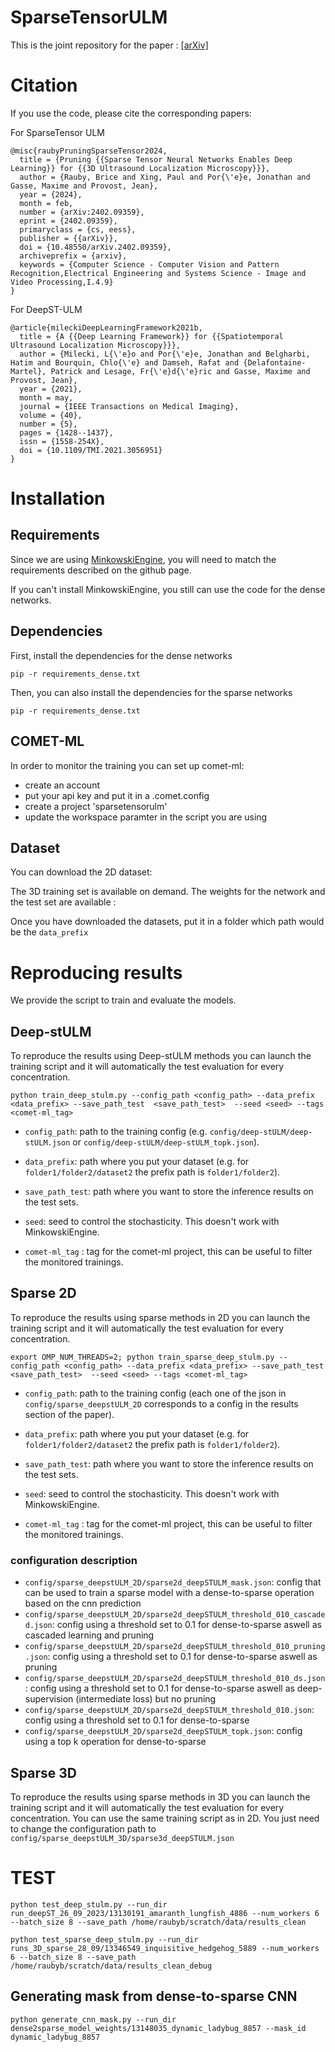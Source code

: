 # SparseTensorULM
This is the joint repository for the paper : [[arXiv]](https://arxiv.org/abs/2402.09359)

# Citation
If you use the code, please cite the corresponding papers:

For SparseTensor ULM
```
@misc{raubyPruningSparseTensor2024,
  title = {Pruning {{Sparse Tensor Neural Networks Enables Deep Learning}} for {{3D Ultrasound Localization Microscopy}}},
  author = {Rauby, Brice and Xing, Paul and Por{\'e}e, Jonathan and Gasse, Maxime and Provost, Jean},
  year = {2024},
  month = feb,
  number = {arXiv:2402.09359},
  eprint = {2402.09359},
  primaryclass = {cs, eess},
  publisher = {{arXiv}},
  doi = {10.48550/arXiv.2402.09359},
  archiveprefix = {arxiv},
  keywords = {Computer Science - Computer Vision and Pattern Recognition,Electrical Engineering and Systems Science - Image and Video Processing,I.4.9}
}
```
For DeepST-ULM
```
@article{mileckiDeepLearningFramework2021b,
  title = {A {{Deep Learning Framework}} for {{Spatiotemporal Ultrasound Localization Microscopy}}},
  author = {Milecki, L{\'e}o and Por{\'e}e, Jonathan and Belgharbi, Hatim and Bourquin, Chlo{\'e} and Damseh, Rafat and {Delafontaine-Martel}, Patrick and Lesage, Fr{\'e}d{\'e}ric and Gasse, Maxime and Provost, Jean},
  year = {2021},
  month = may,
  journal = {IEEE Transactions on Medical Imaging},
  volume = {40},
  number = {5},
  pages = {1428--1437},
  issn = {1558-254X},
  doi = {10.1109/TMI.2021.3056951}
}
```

# Installation 
## Requirements 
Since we are using [MinkowskiEngine](https://github.com/NVIDIA/MinkowskiEngine), you will need to match the requirements described on the github page.

If you can't install MinkowskiEngine, you still can use the code for the dense networks.

## Dependencies
First, install the dependencies for the dense networks 
``` 
pip -r requirements_dense.txt
```
Then, you can also install the dependencies for the sparse networks
``` 
pip -r requirements_dense.txt
```

## COMET-ML 
In order to monitor the training you can set up comet-ml: 
* create an account
* put your api key and put it in a .comet.config
* create a project 'sparsetensorulm' 
* update the workspace paramter in the script you are using 

## Dataset 

You can download the 2D dataset: 

The 3D training set is available on demand. The weights for the network and the test set are available : 

Once you have downloaded the datasets, put it in a folder which path would be the `data_prefix`

# Reproducing results
We provide the script to train and evaluate the models. 

## Deep-stULM
To reproduce the results using Deep-stULM methods you can launch the training script and it will automatically the test evaluation for every concentration. 
```
python train_deep_stulm.py --config_path <config_path> --data_prefix <data_prefix> --save_path_test  <save_path_test>  --seed <seed> --tags <comet-ml_tag>

```

* `config_path`: path to the training config (e.g. `config/deep-stULM/deep-stULM.json` or `config/deep-stULM/deep-stULM_topk.json`).

* `data_prefix`: path where you put your dataset (e.g. for `folder1/folder2/dataset2` the prefix path is `folder1/folder2`).

* `save_path_test`: path where you want to store the inference results on the test sets.

* `seed`: seed to control the stochasticity. This doesn't work with MinkowskiEngine.

* `comet-ml_tag` : tag for the comet-ml project, this can be useful to filter the monitored trainings.

## Sparse 2D
To reproduce the results using sparse methods in 2D you can launch the training script and it will automatically the test evaluation for every concentration. 

```
export OMP_NUM_THREADS=2; python train_sparse_deep_stulm.py --config_path <config_path> --data_prefix <data_prefix> --save_path_test  <save_path_test>  --seed <seed> --tags <comet-ml_tag>

```

* `config_path`: path to the training config (each one of the json in `config/sparse_deepstULM_2D` corresponds to a config in the results section of the paper). 

* `data_prefix`: path where you put your dataset (e.g. for `folder1/folder2/dataset2` the prefix path is `folder1/folder2`).

* `save_path_test`: path where you want to store the inference results on the test sets.

* `seed`: seed to control the stochasticity. This doesn't work with MinkowskiEngine.

* `comet-ml_tag` : tag for the comet-ml project, this can be useful to filter the monitored trainings.

### configuration description
- `config/sparse_deepstULM_2D/sparse2d_deepSTULM_mask.json`: config that can be used to train a sparse model with a dense-to-sparse operation based on the cnn prediction 
- `config/sparse_deepstULM_2D/sparse2d_deepSTULM_threshold_010_cascaded.json`:  config using a threshold set to 0.1 for dense-to-sparse aswell as cascaded learning and pruning
- `config/sparse_deepstULM_2D/sparse2d_deepSTULM_threshold_010_pruning.json`: config using a threshold set to 0.1 for dense-to-sparse aswell as pruning
- `config/sparse_deepstULM_2D/sparse2d_deepSTULM_threshold_010_ds.json`: config using a threshold set to 0.1 for dense-to-sparse aswell as deep-supervision (intermediate loss) but no pruning
- `config/sparse_deepstULM_2D/sparse2d_deepSTULM_threshold_010.json`: config using a threshold set to 0.1 for dense-to-sparse 
- `config/sparse_deepstULM_2D/sparse2d_deepSTULM_topk.json`: config using a top k operation for dense-to-sparse 


## Sparse 3D
To reproduce the results using sparse methods in 3D you can launch the training script and it will automatically the test evaluation for every concentration. You can use the same training script as in 2D. You just need to change the configuration path to `config/sparse_deepstULM_3D/sparse3d_deepSTULM.json`

# TEST 

```
python test_deep_stulm.py --run_dir run_deepST_26_09_2023/13130191_amaranth_lungfish_4886 --num_workers 6 --batch_size 8 --save_path /home/raubyb/scratch/data/results_clean
```


```
python test_sparse_deep_stulm.py --run_dir runs_3D_sparse_28_09/13346549_inquisitive_hedgehog_5889 --num_workers 6 --batch_size 8 --save_path /home/raubyb/scratch/data/results_clean_debug
```

## Generating mask from dense-to-sparse CNN 

``` 
python generate_cnn_mask.py --run_dir dense2sparse_model_weights/13148035_dynamic_ladybug_8857 --mask_id dynamic_ladybug_8857
```
